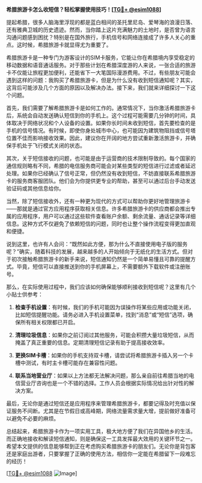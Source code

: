 **希腊旅游卡怎么收短信？轻松掌握使用技巧！[[TG💪+ @esim1088](https://t.me/s/esim1088)]**

提起希腊，很多人脑海里浮现的都是蓝白相间的圣托里尼岛、爱琴海的浪漫日落、还有雅典卫城的历史遗迹。然而，当你踏上这片充满魅力的土地时，是否曾为语言沟通问题感到困扰？特别是在国外旅行，手机信号和网络连接成了许多人关心的重点。这时候，希腊旅游卡就显得尤为重要了。

希腊旅游卡是一种专门为游客设计的SIM卡服务，它能让你在希腊境内享受稳定的移动数据和语音通话服务。对于那些计划在希腊深度游的人来说，一张合适的旅游卡不仅能让旅程更加便利，还能省下一大笔国际漫游费用。不过，有些朋友可能会遇到这样的问题：我购买了希腊旅游卡，但是为什么没有收到短信通知呢？其实，这背后可能涉及几个方面的原因以及解决办法。接下来，我们就来详细探讨一下这个问题。

首先，我们需要了解希腊旅游卡是如何工作的。通常情况下，当你激活希腊旅游卡后，系统会自动发送确认短信到你的手机上。这个过程可能需要几分钟的时间，具体取决于网络状况和个人设备的设置。如果你长时间未收到短信，首先要检查的是手机的信号情况。有时候，即使你身处城市中心，也可能因为建筑物阻挡或信号塔位置不佳而影响接收效果。因此，建议你在开阔的地方尝试重新激活旅游卡，并确保手机处于飞行模式关闭的状态。

其次，关于短信接收的问题，也可能是由于运营商的技术限制导致的。每个国家的通信规则略有不同，希腊的电信服务商可能会对某些类型的短信进行过滤或者延迟处理。如果你已经确认了信号正常，但仍然没有收到短信，不妨直接联系希腊旅游卡的服务商客服团队。他们会为你提供更专业的帮助，甚至可以通过后台手动发送验证码或其他信息给你。

当然，除了短信接收外，还有一种更为现代的方式可以帮助你更好地管理旅游卡——那就是通过官方应用程序获取相关信息。许多希腊旅游卡的供应商都会推出专属的应用程序，用户可以通过这些软件查看账户余额、剩余流量、通话记录等详细信息。这种方式不仅避免了依赖短信的问题，同时也让整个操作流程变得更加直观和便捷。

说到这里，也许有人会问：“既然如此方便，那为什么不直接使用电子版的服务呢？”确实，随着科技的发展，越来越多的人开始倾向于无纸化的生活方式。但对于初次接触希腊旅游卡的新手来说，短信通知仍然是一个简单易懂且可靠的提醒方式。毕竟，短信可以直接推送到你的手机屏幕上，不需要额外下载软件或注册账号。

那么，在实际使用过程中，我们应该如何确保能够顺利接收到短信呢？这里有几个小贴士供参考：

1. **检查手机设置**：有时候，我们的手机可能因为误操作将某些应用或功能关闭，比如短信提醒功能。请务必进入手机设置菜单，找到“消息”或“短信”选项，确保所有相关权限都已开启。
   
2. **清理垃圾信息**：如果你之前订阅过其他服务，可能会积攒大量垃圾短信，从而掩盖了真正重要的信息。定期清理短信记录有助于提高接收效率。

3. **更换SIM卡槽**：如果你的手机支持双卡槽，请尝试将希腊旅游卡插入另一个卡槽中测试，有时主卡槽可能存在兼容性问题。

4. **联系当地营业厅**：如果以上方法都无法解决问题，那么亲自前往希腊当地的电信营业厅咨询也是一个不错的选择。工作人员会根据实际情况给出针对性的解决方案。

最后，无论你是通过短信还是应用程序来管理希腊旅游卡，都要记得及时充值以保证服务不间断。尤其是在节假日或高峰期，网络流量需求量大增，提前做好准备可以避免不必要的麻烦。

总结起来，希腊旅游卡作为一项实用工具，极大地方便了我们在异国他乡的生活。而正确地接收和解读短信通知，则是确保这一工具发挥最大效用的关键环节之一。希望本文提供的信息能够帮到正在考虑购买希腊旅游卡的朋友们。无论你是背包客还是家庭出游者，只要掌握了正确的使用方法，相信你一定能在希腊留下一段难忘的经历！

[[TG💪+ @esim1088](https://t.me/s/esim1088) ![Image](https://i.postimg.cc/4NQfJmqS/Snipaste-2025-05-13-00-14-12.png)]